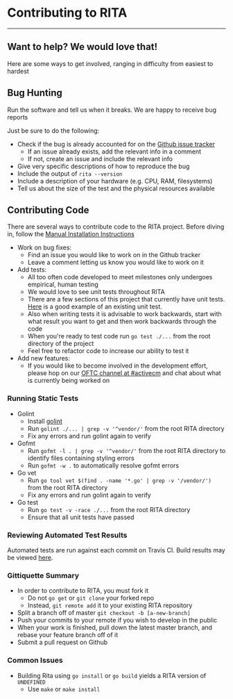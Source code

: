 # Contributing to RITA
---
## Want to help? We would love that!
Here are some ways to get involved, ranging in
difficulty from easiest to hardest

## Bug Hunting
Run the software and tell us when it breaks. We are happy to receive bug
reports

Just be sure to do the following:
* Check if the bug is already accounted for on the
[Github issue tracker](https://github.com/activecm/rita/issues)
  * If an issue already exists, add the relevant info in a comment
  * If not, create an issue and include the relevant info
* Give very specific descriptions of how to reproduce the bug
* Include the output of `rita --version`
* Include a description of your hardware (e.g. CPU, RAM, filesystems)
* Tell us about the size of the test and the physical resources available

## Contributing Code
There are several ways to contribute code to the RITA project.
Before diving in, follow the [Manual Installation Instructions](docs/Manual%20Installation.md)

* Work on bug fixes:
  * Find an issue you would like to work on in the Github tracker
  * Leave a comment letting us know you would like to work on it
* Add tests:
  * All too often code developed to meet milestones only undergoes
  empirical, human testing
  * We would love to see unit tests throughout RITA
  * There are a few sections of this project that currently have unit tests. [Here](https://github.com/activecm/rita/blob/master/analysis/beacon/analyzer_test.go) is a good example of an existing unit test.
  * Also when writing tests it is advisable to work backwards, start with what
  result you want to get and then work backwards through the code
  * When you're ready to test code run `go test ./...` from the root directory
  of the project
  * Feel free to refactor code to increase our ability to test it
* Add new features:
  * If you would like to become involved in the development effort, please hop
   on our [OFTC channel at #activecm](https://webchat.oftc.net/?channels=activecm)
   and chat about what is currently being worked on

### Running Static Tests
* Golint
  * Install [golint](https://github.com/golang/lint)
  * Run `golint ./... | grep -v '^vendor/'` from the root RITA directory
  * Fix any errors and run golint again to verify
* Gofmt
  * Run `gofmt -l . | grep -v '^vendor/'` from the root RITA directory to identify files containing styling errors
  * Run `gofmt -w .` to automatically resolve gofmt errors
* Go vet
  * Run `go tool vet $(find . -name '*.go' | grep -v '/vendor/')` from the root RITA directory
  * Fix any errors and run golint again to verify
* Go test
  * Run `go test -v -race ./...` from the root RITA directory
  * Ensure that all unit tests have passed

### Reviewing Automated Test Results
Automated tests are run against each commit on Travis CI. Build results may be viewed [here](https://travis-ci.org/activecm/rita).

### Gittiquette Summary
* In order to contribute to RITA, you must fork it
  * Do not `go get` or `git clone` your forked repo
  * Instead, `git remote add` it to your existing RITA repository
* Split a branch off of master `git checkout -b [a-new-branch]`
* Push your commits to your remote if you wish to develop in the public
* When your work is finished, pull down the latest master branch, and rebase
your feature branch off of it
* Submit a pull request on Github

### Common Issues
* Building Rita using `go install` or `go build` yields a RITA version of `UNDEFINED`
  * Use `make` or `make install`
